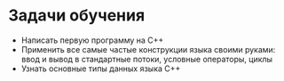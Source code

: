 # Задачи обучения

* Написать первую программу на С++
* Применить все самые частые конструкции языка своими руками: ввод и вывод в стандартные потоки, условные операторы, циклы
* Узнать основные типы данных языка С++
